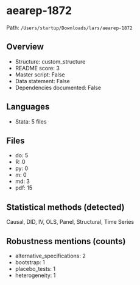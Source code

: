 # aearep-1872

Path: `/Users/startup/Downloads/lars/aearep-1872`

## Overview
- Structure: custom_structure
- README score: 3
- Master script: False
- Data statement: False
- Dependencies documented: False

## Languages
- Stata: 5 files

## Files
- do: 5
- R: 0
- py: 0
- m: 0
- md: 3
- pdf: 15

## Statistical methods (detected)
Causal, DID, IV, OLS, Panel, Structural, Time Series

## Robustness mentions (counts)
- alternative_specifications: 2
- bootstrap: 1
- placebo_tests: 1
- heterogeneity: 1
